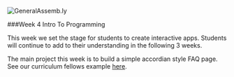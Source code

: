 ![GeneralAssemb.ly](https://github.com/generalassembly/ga-ruby-on-rails-for-devs/raw/master/images/ga.png "GeneralAssemb.ly")

###Week 4 Intro To Programming

This week we set the stage for students to create interactive apps. Students will continue to add to their understanding in the following 3 weeks. 

The main project this week is to build a simple accordian style FAQ page. See our curriculum fellows example [here](http://codepen.io/nevan/pen/mKzvs). 





